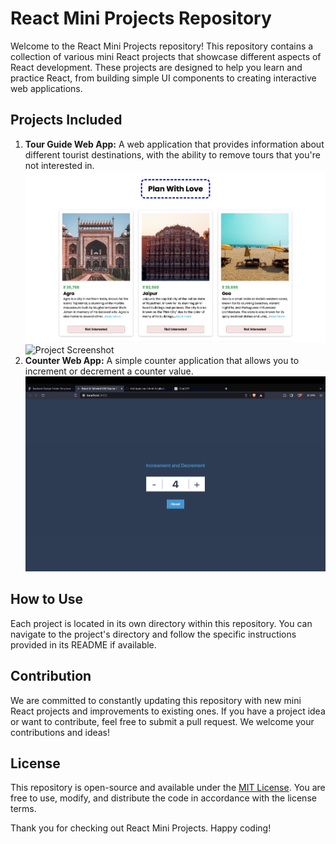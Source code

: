 # React Mini Projects Repository

Welcome to the React Mini Projects repository! This repository contains a collection of various mini React projects that showcase different aspects of React development. These projects are designed to help you learn and practice React, from building simple UI components to creating interactive web applications.

## Projects Included

1. **Tour Guide Web App:** A web application that provides information about different tourist destinations, with the ability to remove tours that you're not interested in.
![Project Screenshot](https://github.com/Mohitpanjikar/React-MiniProjects/blob/main/TourGuide1.png)
![Project Screenshot](https://github.com/Mohitpanjikar/React-MiniProjects/blob/main/TourGuide2.png)
2. **Counter Web App:** A simple counter application that allows you to increment or decrement a counter value.
![Project Screenshot](https://github.com/Mohitpanjikar/React-MiniProjects/blob/main/CounterApp/Counterwebapp.png)


## How to Use

Each project is located in its own directory within this repository. You can navigate to the project's directory and follow the specific instructions provided in its README if available.

## Contribution

We are committed to constantly updating this repository with new mini React projects and improvements to existing ones. If you have a project idea or want to contribute, feel free to submit a pull request. We welcome your contributions and ideas!

## License

This repository is open-source and available under the [MIT License](LICENSE). You are free to use, modify, and distribute the code in accordance with the license terms.

Thank you for checking out React Mini Projects. Happy coding!
